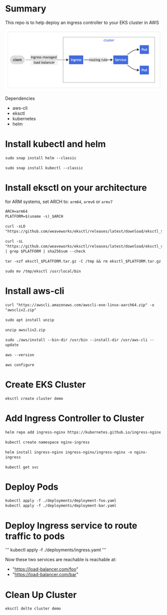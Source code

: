 # Summary

This repo is to help deploy an ingress controller to your EKS cluster in AWS 

![Alt text](./imgs/ingress_controller.png "Title")


Dependencies

- aws-cli
- eksctl
- kubernetes
- helm



# Install kubectl and helm
```
sudo snap install helm --classic

sudo snap install kubectl --classic
```

# Install eksctl on your architecture
for ARM systems, set ARCH to: `arm64`, `armv6` or `armv7`
```
ARCH=arm64
PLATFORM=$(uname -s)_$ARCH

curl -sLO "https://github.com/weaveworks/eksctl/releases/latest/download/eksctl_$PLATFORM.tar.gz"

curl -sL "https://github.com/weaveworks/eksctl/releases/latest/download/eksctl_checksums.txt" | grep $PLATFORM | sha256sum --check

tar -xzf eksctl_$PLATFORM.tar.gz -C /tmp && rm eksctl_$PLATFORM.tar.gz 

sudo mv /tmp/eksctl /usr/local/bin

```

# Install aws-cli

```
curl "https://awscli.amazonaws.com/awscli-exe-linux-aarch64.zip" -o "awscliv2.zip"

sudo apt install unzip

unzip awscliv2.zip

sudo ./aws/install --bin-dir /usr/bin --install-dir /usr/aws-cli --update

aws --version

aws configure
```

# Create EKS Cluster
```
eksctl create cluster demo
```

# Add Ingress Controller to Cluster

```
helm repo add ingress-nginx https://kubernetes.github.io/ingress-nginx

kubectl create namespace nginx-ingress 

helm install ingress-nginx ingress-nginx/ingress-nginx -n nginx-ingress

kubectl get svc
```


# Deploy Pods

```
kubectl apply -f ./deployments/deployment-foo.yaml
kubectl apply -f ./deployments/deployment-bar.yaml
```

# Deploy Ingress service to route traffic to pods
'''
kubectl apply -f ./deployments/ingress.yaml
'''

Now these two services are reachable is reachable at:

- "https://load-balancer.com/foo"
- "https://load-balancer.com/bar"


# Clean Up Cluster

```
eksctl delte cluster demo
```

